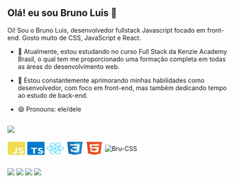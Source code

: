 ## Olá! eu sou Bruno Luis   👋

Oi! Sou o Bruno Luis, desenvolvedor fullstack Javascript focado em front-end. Gosto muito de CSS, JavaScript e React.

- 🚀 Atualmente, estou estudando no curso Full Stack da Kenzie Academy Brasil, o qual tem me proporcionado uma formação completa em todas as áreas do            desenvolvimento web.

- 🌱 Estou constantemente aprimorando minhas habilidades como desenvolvedor, com foco em front-end, mas também dedicando tempo ao estudo de back-end.

- 😄 Pronouns: ele/dele

##

<picture>
<source 
    srcset="https://github-readme-stats.vercel.app/api?username=osoriobrunoluis&show_ic o  ns=true&theme=tokyonight" 
  media="(prefers-color-scheme: dark)"
/>
<source
  srcset="https://github-readme-stats.vercel.app/api?username=osoriobrunoluis&show_icons=true"
  media="(prefers-color-scheme: light), (prefers-color-scheme: no-preference)"
/>
<img src="https://github-readme-stats.vercel.app/api?username=osoriobrunoluis&show_icons=true" />
</picture>


 <div style="display: inline_block"><br>
  <img align="center" alt="Bru-Js" height="30" width="40" src="https://raw.githubusercontent.com/devicons/devicon/master/icons/javascript/javascript-plain.svg">
  <img align="center" alt="Bru-Ts" height="30" width="40" src="https://raw.githubusercontent.com/devicons/devicon/master/icons/typescript/typescript-plain.svg">
  <img align="center" alt="Bru-React" height="30" width="40" src="https://raw.githubusercontent.com/devicons/devicon/master/icons/react/react-original.svg">
  <img align="center" alt="Bru-CSS" height="30" width="40" src="https://raw.githubusercontent.com/devicons/devicon/master/icons/css3/css3-original.svg">
  <img align="center" alt="Bru-HTML" height="30" width="40" src="https://raw.githubusercontent.com/devicons/devicon/master/icons/html5/html5-original.svg">
  <img color="red" align="center" alt="Bru-CSS" height="30" width="40" src="https://cdn.jsdelivr.net/gh/devicons/devicon/icons/github/github-original-wordmark.svg" />

  ##

<div> 
  <a href="https://www.instagram.com/ozi.bru/" target="_blank"><img src="https://img.shields.io/badge/-Instagram-%23E4405F?style=for-the-badge&logo=instagram&logoColor=white" target="_blank"></a>
 <a href="https://discord.com/channels/@me" target="_blank"><img src="https://img.shields.io/badge/Discord-7289DA?style=for-the-badge&logo=discord&logoColor=white" target="_blank"></a> 
  <a href = "mailto:sonoros.arte@gmail.com"><img src="https://img.shields.io/badge/-Gmail-%23333?style=for-the-badge&logo=gmail&logoColor=white" target="_blank"></a>
  <a href="https://www.linkedin.com/in/bruno-luiz-ozorio/" target="_blank"><img src="https://img.shields.io/badge/-LinkedIn-%230077B5?style=for-the-badge&logo=linkedin&logoColor=white" target="_blank"></a> 

</div>
